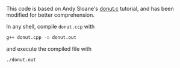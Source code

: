 This code is based on Andy Sloane's [donut.c](https://www.a1k0n.net/2011/07/20/donut-math.html) tutorial, and has been modified for better comprehension.

In any shell, compile ```donut.ccp``` with
``` bash
g++ donut.cpp -o donut.out
```

and execute the compiled file with
``` bash
./donut.out
```
